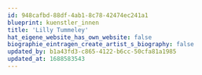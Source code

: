 ```yaml
---
id: 948cafbd-88df-4ab1-8c78-42474ec241a1
blueprint: kuenstler_innen
title: 'Lilly Tummeley'
hat_eigene_website_has_own_website: false
biographie_eintragen_create_artist_s_biography: false
updated_by: b1a43fd3-c865-4122-b6cc-50cfa81a1985
updated_at: 1688583543
---
```

